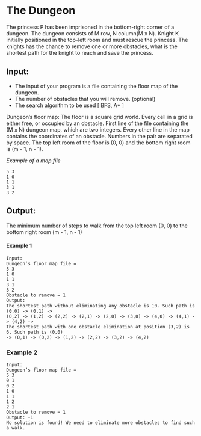 # The Dungeon
The princess P has been imprisoned in the bottom-right corner of a dungeon. The dungeon consists of M row, N column(M x N). Knight K initially positioned in the top-left room and must rescue the princess. The knights has the chance to remove one or more obstacles, 
what is the shortest path for the knight to reach and save the princess.

## Input:
* The input of your program is a file containing the floor map of the dungeon.
* The number of obstacles that you will remove. (optional)
* The search algorithm to be used [ BFS, A* ]

Dungeon’s floor map: The floor is a square grid world. Every cell in a grid is either free, or occupied 
by an obstacle. First line of the file containing the (M x N) dungeon map, which are two integers. Every other line in the map contains the coordinates of an obstacle. Numbers in the pair are separated by 
space. The top left room of the floor is (0, 0) and the bottom right room is (m - 1, n - 1).  

*Example of a map file*
```
5 3
1 0
1 1
3 1
3 2
```

## Output: 
The minimum number of steps to walk from the top left room (0, 0) to the bottom right room (m - 1, n - 1)
#### Example 1
```
Input:
Dungeon’s floor map file = 
5 3
1 0
1 1
3 1
3 2
Obstacle to remove = 1
Output:
The shortest path without eliminating any obstacle is 10. Such path is (0,0) -> (0,1) -> 
(0,2) -> (1,2) -> (2,2) -> (2,1) -> (2,0) -> (3,0) -> (4,0) -> (4,1) -> (4,2) ->
The shortest path with one obstacle elimination at position (3,2) is 6. Such path is (0,0) 
-> (0,1) -> (0,2) -> (1,2) -> (2,2) -> (3,2) -> (4,2)
```

### Example 2
```
Input:
Dungeon’s floor map file = 
5 3
0 1
0 2
1 0
1 1
1 2
2 1
Obstacle to remove = 1
Output: -1
No solution is found! We need to eliminate more obstacles to find such a walk.
```